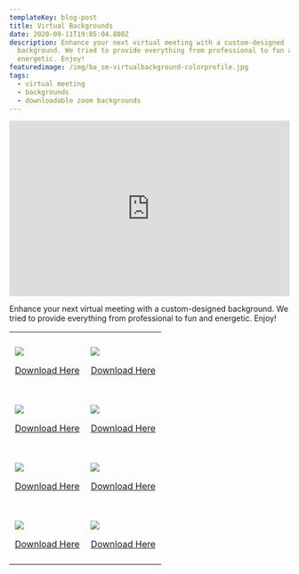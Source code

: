 ```yaml
---
templateKey: blog-post
title: Virtual Backgrounds
date: 2020-09-11T19:05:04.800Z
description: Enhance your next virtual meeting with a custom-designed
  background. We tried to provide everything from professional to fun and
  energetic. Enjoy!
featuredimage: /img/ba_sm-virtualbackground-colorprofile.jpg
tags:
  - virtual meeting
  - backgrounds
  - downloadable zoom backgrounds
---
```

<p data-children-count="0">
</p>
<iframe width="100%" height="315" src="https://www.youtube.com/embed/nVjpmoVfla8" frameborder="0" allow="accelerometer; autoplay; encrypted-media; gyroscope; picture-in-picture" allowfullscreen="" data-children-count="0">
</iframe>
<p data-children-count="0">
</p>
<p data-children-count="0">
</p>
<p data-children-count="0">
	Enhance your next virtual meeting with a custom-designed background. We tried to provide everything from professional to fun and energetic. Enjoy!
</p>
<p data-children-count="0">
</p>
<table data-children-count="0">
<tbody>
<tr>
	<td style="padding: 10px; width:50%; Height: auto;">
		<p>
			<img src="/img/ba_sm-brickwall.jpg">
		</p>
		<p>
			<a href="https://ballisticagency.com/img/ba_sm-brickwall.jpg" target="_blank">Download Here</a>
		</p>
	</td>
	<td style="padding: 10px; width:50%; Height: auto;">
		<p>
			<img src="/img/BA_VirtualBackground_Office-Space.jpg">
		</p>
		<p>
			<a href="https://ballisticagency.com/img/BA_VirtualBackground_Office-Space.jpg" target="_blank">Download Here</a>
		</p>
	</td>
</tr>
<tr>
	<td style="padding: 10px; width:50%; Height: auto;">
		<p>
			<img src="/img/BA_SM-VirtualBackground-ColorProfile.jpg">
		</p>
		<p>
			<a href="https://ballisticagency.com/img/BA_SM-VirtualBackground-ColorProfile.jpg" target="_blank">Download Here</a>
		</p>
	</td>
	<td style="padding: 10px; width:50%; Height: auto;">
		<p>
			<img src="/img/BA_SM-Space.jpg">
		</p>
		<p>
			<a href="https://ballisticagency.com/img/BA_SM-Space.jpg" target="_blank">Download Here</a>
		</p>
	</td>
</tr>
<tr>
	<td style="padding: 10px; width:50%; Height: auto;">
		<p>
			<img src="/img/BA_SM-VirtualBackground-OutOfView.jpg">
		</p>
		<p>
			<a href="https://ballisticagency.com/img/BA_SM-VirtualBackground-OutOfView.jpg" target="_blank">Download Here</a>
		</p>
	</td>
	<td style="padding: 10px; width:50%; Height: auto;">
		<p>
			<img src="/img/ba_sm-virtualbackground-geo.jpg">
		</p>
		<p>
			<a href="https://ballisticagency.com/img/ba_sm-virtualbackground-geo.jpg" target="_blank">Download Here</a>
		</p>
	</td>
</tr>
<tr>
	<td style="padding: 10px; width:50%; Height: auto;">
		<p>
			<img src="/img/ba_sm-virtualbackground-bluesky.jpg">
		</p>
		<p>
			<a href="https://ballisticagency.com/img/ba_sm-virtualbackground-bluesky.jpg" target="_blank">Download Here</a>
		</p>
	</td>
	<td style="padding: 10px; width:50%; Height: auto;">
		<p>
			<img src="/img/ba_sm-virtualbackground-tread.jpg">
		</p>
		<p>
			<a href="https://ballisticagency.com/img/ba_sm-virtualbackground-tread.jpg" target="_blank">Download Here</a>
		</p>
	</td>
</tr>
</tbody>
</table>